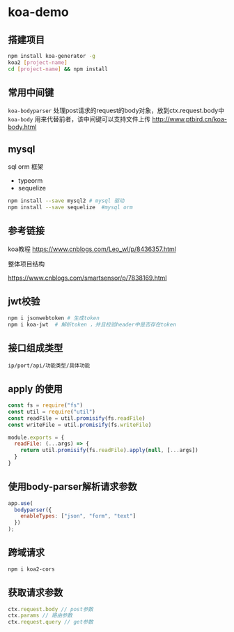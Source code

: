 # koa-demo

## 搭建项目

```bash
npm install koa-generator -g
koa2 [project-name]
cd [project-name] && npm install
```

## 常用中间键

`koa-bodyparser` 处理post请求的request的body对象，放到ctx.request.body中
`koa-body` 用来代替前者，该中间键可以支持文件上传 http://www.ptbird.cn/koa-body.html

## mysql 

sql orm 框架 

- typeorm
- sequelize

```bash
npm install --save mysql2 # mysql 驱动
npm install --save sequelize  #mysql orm
```

## 参考链接

koa教程
https://www.cnblogs.com/Leo_wl/p/8436357.html


整体项目结构

https://www.cnblogs.com/smartsensor/p/7838169.html

## jwt校验

```bash
npm i jsonwebtoken # 生成token
npm i koa-jwt  # 解析token ，并且校验header中是否存在token
```

## 接口组成类型

```url
ip/port/api/功能类型/具体功能
```

## apply 的使用

```js
const fs = require("fs")
const util = require("util")
const readFile = util.promisify(fs.readFile)
const writeFile = util.promisify(fs.writeFile)

module.exports = {
  readFile: (...args) => {
    return util.promisify(fs.readFile).apply(null, [...args])
  }
}
```

## 使用body-parser解析请求参数

```js
app.use(
  bodyparser({
    enableTypes: ["json", "form", "text"]
  })
);
```


## 跨域请求
```bash
npm i koa2-cors
```

## 获取请求参数

```js
ctx.request.body // post参数
ctx.params // 路由参数
ctx.request.query // get参数
```